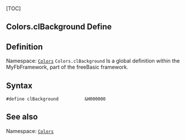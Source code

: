 [TOC]
## Colors.clBackground Define

## Definition
Namespace: [`Colors`](Colors.md)
`Colors.clBackground` Is a global definition within the MyFbFramework, part of the freeBasic framework.
## Syntax

```freeBasic
#define clBackground          &H000000
```

## See also
Namespace: [`Colors`](Colors.md)

